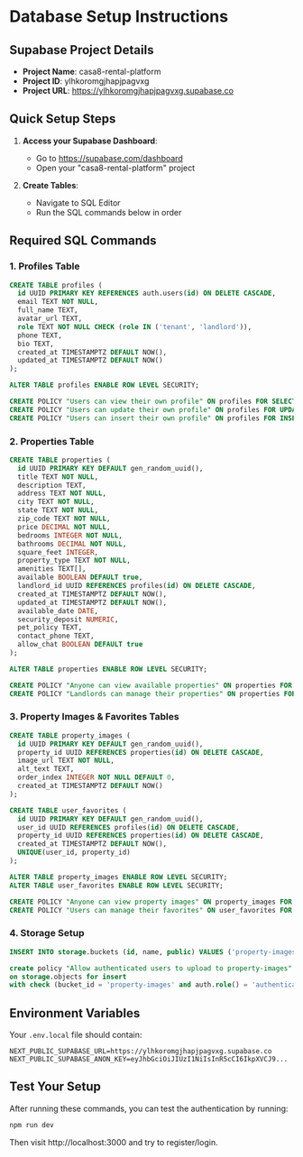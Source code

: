# Database Setup Instructions

## Supabase Project Details
- **Project Name**: casa8-rental-platform
- **Project ID**: ylhkoromgjhapjpagvxg
- **Project URL**: https://ylhkoromgjhapjpagvxg.supabase.co

## Quick Setup Steps

1. **Access your Supabase Dashboard**:
   - Go to https://supabase.com/dashboard
   - Open your "casa8-rental-platform" project

2. **Create Tables**:
   - Navigate to SQL Editor
   - Run the SQL commands below in order

## Required SQL Commands

### 1. Profiles Table
```sql
CREATE TABLE profiles (
  id UUID PRIMARY KEY REFERENCES auth.users(id) ON DELETE CASCADE,
  email TEXT NOT NULL,
  full_name TEXT,
  avatar_url TEXT,
  role TEXT NOT NULL CHECK (role IN ('tenant', 'landlord')),
  phone TEXT,
  bio TEXT,
  created_at TIMESTAMPTZ DEFAULT NOW(),
  updated_at TIMESTAMPTZ DEFAULT NOW()
);

ALTER TABLE profiles ENABLE ROW LEVEL SECURITY;

CREATE POLICY "Users can view their own profile" ON profiles FOR SELECT USING (auth.uid() = id);
CREATE POLICY "Users can update their own profile" ON profiles FOR UPDATE USING (auth.uid() = id);
CREATE POLICY "Users can insert their own profile" ON profiles FOR INSERT WITH CHECK (auth.uid() = id);
```

### 2. Properties Table
```sql
CREATE TABLE properties (
  id UUID PRIMARY KEY DEFAULT gen_random_uuid(),
  title TEXT NOT NULL,
  description TEXT,
  address TEXT NOT NULL,
  city TEXT NOT NULL,
  state TEXT NOT NULL,
  zip_code TEXT NOT NULL,
  price DECIMAL NOT NULL,
  bedrooms INTEGER NOT NULL,
  bathrooms DECIMAL NOT NULL,
  square_feet INTEGER,
  property_type TEXT NOT NULL,
  amenities TEXT[],
  available BOOLEAN DEFAULT true,
  landlord_id UUID REFERENCES profiles(id) ON DELETE CASCADE,
  created_at TIMESTAMPTZ DEFAULT NOW(),
  updated_at TIMESTAMPTZ DEFAULT NOW(),
  available_date DATE,
  security_deposit NUMERIC,
  pet_policy TEXT,
  contact_phone TEXT,
  allow_chat BOOLEAN DEFAULT true
);

ALTER TABLE properties ENABLE ROW LEVEL SECURITY;

CREATE POLICY "Anyone can view available properties" ON properties FOR SELECT USING (available = true);
CREATE POLICY "Landlords can manage their properties" ON properties FOR ALL USING (auth.uid() = landlord_id);
```

### 3. Property Images & Favorites Tables
```sql
CREATE TABLE property_images (
  id UUID PRIMARY KEY DEFAULT gen_random_uuid(),
  property_id UUID REFERENCES properties(id) ON DELETE CASCADE,
  image_url TEXT NOT NULL,
  alt_text TEXT,
  order_index INTEGER NOT NULL DEFAULT 0,
  created_at TIMESTAMPTZ DEFAULT NOW()
);

CREATE TABLE user_favorites (
  id UUID PRIMARY KEY DEFAULT gen_random_uuid(),
  user_id UUID REFERENCES profiles(id) ON DELETE CASCADE,
  property_id UUID REFERENCES properties(id) ON DELETE CASCADE,
  created_at TIMESTAMPTZ DEFAULT NOW(),
  UNIQUE(user_id, property_id)
);

ALTER TABLE property_images ENABLE ROW LEVEL SECURITY;
ALTER TABLE user_favorites ENABLE ROW LEVEL SECURITY;

CREATE POLICY "Anyone can view property images" ON property_images FOR SELECT USING (true);
CREATE POLICY "Users can manage their favorites" ON user_favorites FOR ALL USING (auth.uid() = user_id);
```

### 4. Storage Setup
```sql
INSERT INTO storage.buckets (id, name, public) VALUES ('property-images', 'property-images', true);

create policy "Allow authenticated users to upload to property-images"
on storage.objects for insert
with check (bucket_id = 'property-images' and auth.role() = 'authenticated');
```

## Environment Variables
Your `.env.local` file should contain:
```
NEXT_PUBLIC_SUPABASE_URL=https://ylhkoromgjhapjpagvxg.supabase.co
NEXT_PUBLIC_SUPABASE_ANON_KEY=eyJhbGciOiJIUzI1NiIsInR5cCI6IkpXVCJ9...
```

## Test Your Setup
After running these commands, you can test the authentication by running:
```bash
npm run dev
```

Then visit http://localhost:3000 and try to register/login.

